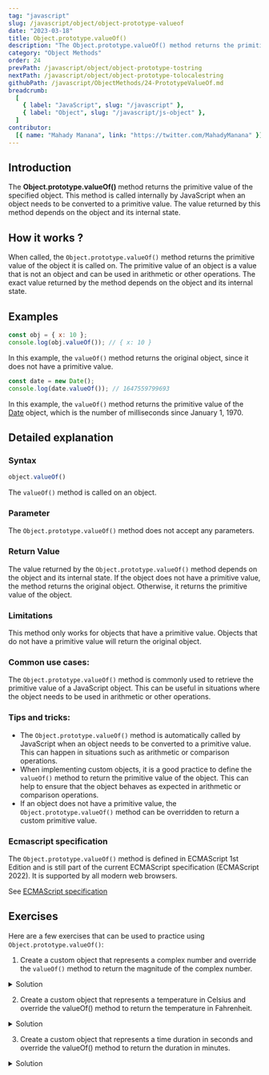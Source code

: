 ```yaml
---
tag: "javascript"
slug: /javascript/object/object-prototype-valueof
date: "2023-03-18"
title: Object.prototype.valueOf()
description: "The Object.prototype.valueOf() method returns the primitive value of the specified object. This method is called internally by JavaScript when an object needs to be converted to a primitive value. The value returned by this method depends on the object and its internal state."
category: "Object Methods"
order: 24
prevPath: /javascript/object/object-prototype-tostring
nextPath: /javascript/object/object-prototype-tolocalestring
githubPath: /javascript/ObjectMethods/24-PrototypeValueOf.md
breadcrumb:
  [
    { label: "JavaScript", slug: "/javascript" },
    { label: "Object", slug: "/javascript/js-object" },
  ]
contributor:
  [{ name: "Mahady Manana", link: "https://twitter.com/MahadyManana" }]
---
```


## Introduction

The **Object.prototype.valueOf()** method returns the primitive value of the specified object. This method is called internally by JavaScript when an object needs to be converted to a primitive value. The value returned by this method depends on the object and its internal state.


## How it works ?

When called, the `Object.prototype.valueOf()` method returns the primitive value of the object it is called on. The primitive value of an object is a value that is not an object and can be used in arithmetic or other operations. The exact value returned by the method depends on the object and its internal state.

## Examples

```js
const obj = { x: 10 };
console.log(obj.valueOf()); // { x: 10 }
```
In this example, the `valueOf()` method returns the original object, since it does not have a primitive value.


```js
const date = new Date();
console.log(date.valueOf()); // 1647559799693
```

In this example, the `valueOf()` method returns the primitive value of the [Date](/javascript/dates) object, which is the number of milliseconds since January 1, 1970.

## Detailed explanation

### Syntax

```js
object.valueOf()
```
The `valueOf()` method is called on an object.


### Parameter

The `Object.prototype.valueOf()` method does not accept any parameters.



### Return Value

The value returned by the `Object.prototype.valueOf()` method depends on the object and its internal state. If the object does not have a primitive value, the method returns the original object. Otherwise, it returns the primitive value of the object.

### Limitations

This method only works for objects that have a primitive value. Objects that do not have a primitive value will return the original object.

### Common use cases:

The `Object.prototype.valueOf()` method is commonly used to retrieve the primitive value of a JavaScript object. This can be useful in situations where the object needs to be used in arithmetic or other operations.

### Tips and tricks:

- The `Object.prototype.valueOf()` method is automatically called by JavaScript when an object needs to be converted to a primitive value. This can happen in situations such as arithmetic or comparison operations.
- When implementing custom objects, it is a good practice to define the `valueOf()` method to return the primitive value of the object. This can help to ensure that the object behaves as expected in arithmetic or comparison operations.
- If an object does not have a primitive value, the `Object.prototype.valueOf()` method can be overridden to return a custom primitive value.


### Ecmascript specification

The `Object.prototype.valueOf()` method is defined in ECMAScript 1st Edition and is still part of the current ECMAScript specification (ECMAScript 2022). It is supported by all modern web browsers.

See <a href="https://tc39.es/ecma262/multipage/fundamental-objects.html#sec-object.prototype.valueof" target="_blank" rel="noopener noreferrer">ECMAScript specification</a>

## Exercises

Here are a few exercises that can be used to practice using `Object.prototype.valueOf()`:

1. Create a custom object that represents a complex number and override the `valueOf()` method to return the magnitude of the complex number.

<details>

<summary>Solution</summary>

```js
function ComplexNumber(real, imaginary) {
  this.real = real;
  this.imaginary = imaginary;
}

ComplexNumber.prototype.valueOf = function() {
  return Math.sqrt(this.real ** 2 + this.imaginary ** 2);
};

const complex = new ComplexNumber(3, 4);
console.log(complex.valueOf()); // 5
```
In this solution, we define a custom object constructor function `ComplexNumber` that takes two arguments, representing the `real` and `imaginary` parts of the complex number. We then define a `valueOf()` method on the prototype of the `ComplexNumber` function that returns the magnitude of the complex number using the Pythagorean theorem. Finally, we create an instance of the `ComplexNumber` object with the values 3 and 4, and call the `valueOf()` method on the instance, which returns 5, the magnitude of the complex number.

</details>

2. Create a custom object that represents a temperature in Celsius and override the valueOf() method to return the temperature in Fahrenheit.

<details>

<summary>Solution</summary>

```js
function Temperature(celsius) {
  this.celsius = celsius;
}

Temperature.prototype.valueOf = function() {
  return (this.celsius * 9/5) + 32;
};

const temp = new Temperature(25);
console.log(temp.valueOf()); // 77
```

</details>

3. Create a custom object that represents a time duration in seconds and override the valueOf() method to return the duration in minutes.

<details>

<summary>Solution</summary>

```js
function Duration(seconds) {
  this.seconds = seconds;
}

Duration.prototype.valueOf = function() {
  return this.seconds / 60;
};

const duration = new Duration(120);
console.log(duration.valueOf()); // 2
```

</details>